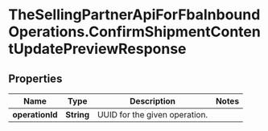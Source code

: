 # TheSellingPartnerApiForFbaInboundOperations.ConfirmShipmentContentUpdatePreviewResponse

## Properties
Name | Type | Description | Notes
------------ | ------------- | ------------- | -------------
**operationId** | **String** | UUID for the given operation. | 


